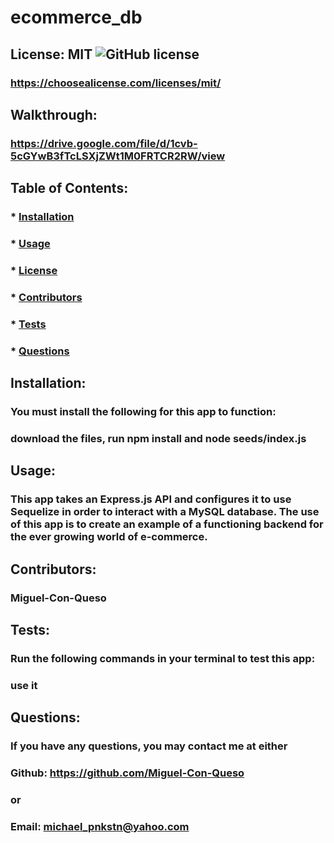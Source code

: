 # ecommerce_db

## License: MIT ![GitHub license](https://img.shields.io/github/license/Naereen/StrapDown.js.svg)

### https://choosealicense.com/licenses/mit/

## Walkthrough:

### https://drive.google.com/file/d/1cvb-5cGYwB3fTcLSXjZWt1M0FRTCR2RW/view

## Table of Contents:

### \* [Installation](#installation)

### \* [Usage](#usage)

### \* [License](#license)

### \* [Contributors](#contributors)

### \* [Tests](#tests)

### \* [Questions](#questions)

## Installation:

### You must install the following for this app to function:

### download the files, run npm install and node seeds/index.js

## Usage:

### This app takes an Express.js API and configures it to use Sequelize in order to interact with a MySQL database. The use of this app is to create an example of a functioning backend for the ever growing world of e-commerce.

## Contributors:

### Miguel-Con-Queso

## Tests:

### Run the following commands in your terminal to test this app:

### use it

## Questions:

### If you have any questions, you may contact me at either

### Github: https://github.com/Miguel-Con-Queso

### or

### Email: michael_pnkstn@yahoo.com
